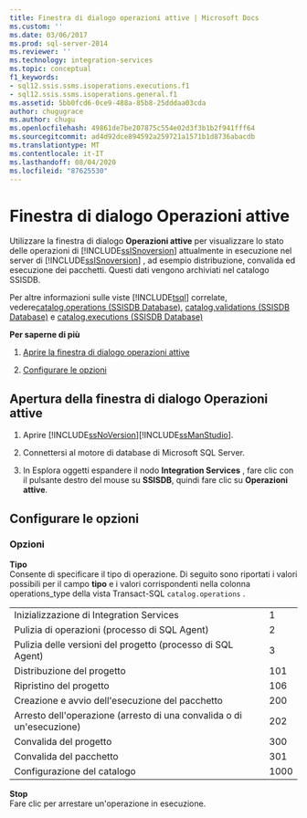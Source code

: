 ```yaml
---
title: Finestra di dialogo operazioni attive | Microsoft Docs
ms.custom: ''
ms.date: 03/06/2017
ms.prod: sql-server-2014
ms.reviewer: ''
ms.technology: integration-services
ms.topic: conceptual
f1_keywords:
- sql12.ssis.ssms.isoperations.executions.f1
- sql12.ssis.ssms.isoperations.general.f1
ms.assetid: 5bb0fcd6-0ce9-488a-85b8-25dddaa03cda
author: chugugrace
ms.author: chugu
ms.openlocfilehash: 49861de7be207875c554e02d3f3b1b2f941fff64
ms.sourcegitcommit: ad4d92dce894592a259721a1571b1d8736abacdb
ms.translationtype: MT
ms.contentlocale: it-IT
ms.lasthandoff: 08/04/2020
ms.locfileid: "87625530"
---
```

# <a name="active-operations-dialog-box"></a>Finestra di dialogo Operazioni attive
  Utilizzare la finestra di dialogo **Operazioni attive** per visualizzare lo stato delle operazioni di [!INCLUDE[ssISnoversion](../includes/ssisnoversion-md.md)] attualmente in esecuzione nel server di [!INCLUDE[ssISnoversion](../includes/ssisnoversion-md.md)] , ad esempio distribuzione, convalida ed esecuzione dei pacchetti. Questi dati vengono archiviati nel catalogo SSISDB.  
  
 Per altre informazioni sulle viste [!INCLUDE[tsql](../includes/tsql-md.md)] correlate, vedere[catalog.operations &#40;SSISDB Database&#41;](/sql/integration-services/system-views/catalog-operations-ssisdb-database), [catalog.validations &#40;SSISDB Database&#41;](/sql/integration-services/system-views/catalog-validations-ssisdb-database) e [catalog.executions &#40;SSISDB Database&#41;](/sql/integration-services/system-views/catalog-executions-ssisdb-database)  
  
 **Per saperne di più**  
  
1.  [Aprire la finestra di dialogo operazioni attive](#open_dialog)  
  
2.  [Configurare le opzioni](#options)  
  
##  <a name="open-the-active-operations-dialog-box"></a><a name="open_dialog"></a> Apertura della finestra di dialogo Operazioni attive  
  
1.  Aprire [!INCLUDE[ssNoVersion](../includes/ssnoversion-md.md)][!INCLUDE[ssManStudio](../includes/ssmanstudio-md.md)].  
  
2.  Connettersi al motore di database di Microsoft SQL Server.  
  
3.  In Esplora oggetti espandere il nodo **Integration Services** , fare clic con il pulsante destro del mouse su **SSISDB**, quindi fare clic su **Operazioni attive**.  
  
##  <a name="configure-the-options"></a><a name="options"></a> Configurare le opzioni  
  
### <a name="options"></a>Opzioni  
 **Tipo**  
 Consente di specificare il tipo di operazione. Di seguito sono riportati i valori possibili per il campo **tipo** e i valori corrispondenti nella colonna operations_type della vista Transact-SQL `catalog.operations` .  
  
|||  
|-|-|  
|Inizializzazione di Integration Services|1|  
|Pulizia di operazioni (processo di SQL Agent)|2|  
|Pulizia delle versioni del progetto (processo di SQL Agent)|3|  
|Distribuzione del progetto|101|  
|Ripristino del progetto|106|  
|Creazione e avvio dell'esecuzione del pacchetto|200|  
|Arresto dell'operazione (arresto di una convalida o di un'esecuzione)|202|  
|Convalida del progetto|300|  
|Convalida del pacchetto|301|  
|Configurazione del catalogo|1000|  
  
 **Stop**  
 Fare clic per arrestare un'operazione in esecuzione.  
  
  
